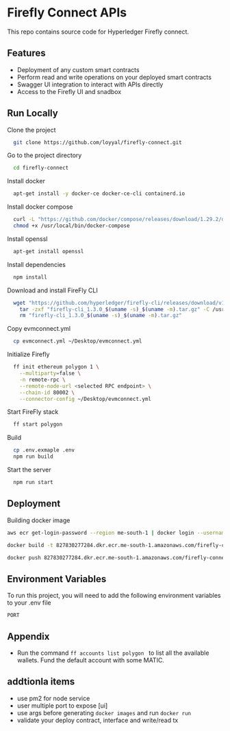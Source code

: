 # Firefly Connect APIs

This repo contains source code for Hyperledger Firefly connect. 


## Features

- Deployment of any custom smart contracts
- Perform read and write operations on your deployed smart contracts
- Swagger UI integration to interact with APIs directly
- Access to the Firefly UI and snadbox

## Run Locally

Clone the project

```bash
  git clone https://github.com/loyyal/firefly-connect.git
```

Go to the project directory

```bash
  cd firefly-connect
```

Install docker

```bash
  apt-get install -y docker-ce docker-ce-cli containerd.io
```

Install docker compose

```bash
  curl -L "https://github.com/docker/compose/releases/download/1.29.2/docker-compose-$(uname -s)-$(uname -m)" -o /usr/local/bin/docker-compose
  chmod +x /usr/local/bin/docker-compose
```

Install openssl

```bash
  apt-get install openssl
```

Install dependencies

```bash
  npm install
```

Download and install FireFly CLI
```bash
  wget "https://github.com/hyperledger/firefly-cli/releases/download/v1.3.0/firefly-cli_1.3.0_$(uname -s)_$(uname -m).tar.gz" && \
    tar -zxf "firefly-cli_1.3.0_$(uname -s)_$(uname -m).tar.gz" -C /usr/local/bin ff && \
    rm "firefly-cli_1.3.0_$(uname -s)_$(uname -m).tar.gz"

```

Copy evmconnect.yml
```bash
  cp evmconnect.yml ~/Desktop/evmconnect.yml
```
Initialize Firefly
```bash
  ff init ethereum polygon 1 \
    --multiparty=false \
    -n remote-rpc \
    --remote-node-url <selected RPC endpoint> \
    --chain-id 80002 \
    --connector-config ~/Desktop/evmconnect.yml
```

Start FireFly stack
```bash
  ff start polygon
```

Build
```bash
  cp .env.exmaple .env
  npm run build
```

Start the server

```bash
  npm run start
```

## Deployment

Building docker image

```bash
aws ecr get-login-password --region me-south-1 | docker login --username AWS --password-stdin 827830277284.dkr.ecr.me-south-1.amazonaws.com

docker build -t 827830277284.dkr.ecr.me-south-1.amazonaws.com/firefly-connect:v1.0 . --args RPC_URL https://polygon-amoy.g.alchemy.com/v2/1i-JadBalM7Dp1PnYL76aG1vREB_yfGp --args STACK_NAME polygon

docker push 827830277284.dkr.ecr.me-south-1.amazonaws.com/firefly-connect:v1.0

```

## Environment Variables

To run this project, you will need to add the following environment variables to your .env file

`PORT`

## Appendix

- Run the command ```ff accounts list polygon ``` to list all the available wallets. Fund the default account with some MATIC.




## addtionla items
- use pm2 for node service
- user multiple port to expose [ui]
- use args before generating `docker images` and run `docker run`
- validate your deploy contract, interface and write/read tx